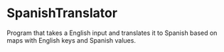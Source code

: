 # SpanishTranslator
Program that takes a English input and translates it to Spanish based on maps with English keys and Spanish values.
